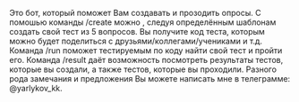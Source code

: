 Это бот, который поможет Вам создавать и прозодить опросы.
С помошью команды /create можно , следуя определённым шаблонам создать свой тест из 5 вопросов. Вы получите код теста, которым можно будет поделиться с друзьями/коллегами/учениками и т.д.
Команда /run поможет тестируемым по коду найти свой тест и пройти его.
Команда /result даёт возможность посмотреть результаты тестов, которые вы создали, а также тестов, которые вы проходили.
Разного рода замечания и предложения Вы можете написать мне в телеграмме: @yarlykov_kk.
